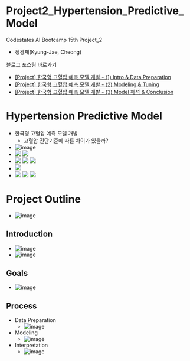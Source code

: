 # Project2_Hypertension_Predictive_Model

Codestates AI Bootcamp 15th Project_2
- 정경재(Kyung-Jae, Cheong)

블로그 포스팅 바로가기
- [[Project] 한국형 고혈압 예측 모델 개발 - (1) Intro & Data Preparation](https://velog.io/@dankj1991/Project-%ED%95%9C%EA%B5%AD%ED%98%95-%EA%B3%A0%ED%98%88%EC%95%95-%EC%98%88%EC%B8%A1-%EB%AA%A8%EB%8D%B8-%EA%B0%9C%EB%B0%9C-1-Intro-Data-Preparation)
- [[Project] 한국형 고혈압 예측 모델 개발 - (2) Modeling & Tuning](https://velog.io/@dankj1991/Project-%ED%95%9C%EA%B5%AD%ED%98%95-%EA%B3%A0%ED%98%88%EC%95%95-%EC%98%88%EC%B8%A1-%EB%AA%A8%EB%8D%B8-%EA%B0%9C%EB%B0%9C-2-Modeling-Tuning)
- [[Project] 한국형 고혈압 예측 모델 개발 - (3) Model 해석 & Conclusion](https://velog.io/@dankj1991/Project-%ED%95%9C%EA%B5%AD%ED%98%95-%EA%B3%A0%ED%98%88%EC%95%95-%EC%98%88%EC%B8%A1-%EB%AA%A8%EB%8D%B8-%EA%B0%9C%EB%B0%9C-3-Model-%ED%95%B4%EC%84%9D-Conclusion)

# Hypertension Predictive Model
- 한국형 고혈압 예측 모델 개발
  - 고혈압 진단기준에 따른 차이가 있을까?
- ![image](https://user-images.githubusercontent.com/109939415/193789255-2571fc77-6aab-4034-bce6-6153e01e15be.png)
- <img src="https://img.shields.io/badge/Visual Studio Code-007ACC?style=for-the-badge&logo=Visual Studio Code&logoColor=white"> <img src="https://img.shields.io/badge/Python-3776AB?style=for-the-badge&logo=python&logoColor=white"> 
- <img src="https://img.shields.io/badge/NumPy-013243?style=for-the-badge&logo=NumPy&logoColor=white"> <img src="https://img.shields.io/badge/pandas-150458?style=for-the-badge&logo=pandas&logoColor=white"> <img src="https://img.shields.io/badge/SciPy-8CAAE6?style=for-the-badge&logo=SciPy&logoColor=white"> 
- <img src="https://img.shields.io/badge/scikit learn-F7931E?style=for-the-badge&logo=scikit learn&logoColor=white">
- <img src="https://img.shields.io/badge/Microsoft PowerPoint-B7472A?style=for-the-badge&logo=Microsoft PowerPoint&logoColor=white"> <img src="https://img.shields.io/badge/Microsoft Excel-217346?style=for-the-badge&logo=Microsoft Excel&logoColor=white"> <img src="https://img.shields.io/badge/Microsoft Word-2B579A?style=for-the-badge&logo=Microsoft Word&logoColor=white">

# Project Outline
- ![image](https://user-images.githubusercontent.com/109939415/193792117-f86e4c0f-a913-4c48-a14f-84e610371bf0.png)

## Introduction
- ![image](https://user-images.githubusercontent.com/109939415/193792246-3bfc137a-7e04-4e0d-b3f9-308849b676e0.png)
- ![image](https://user-images.githubusercontent.com/109939415/193792267-5cdfe2b3-4b2f-4218-85c7-6e6cfe306d83.png)

## Goals
- ![image](https://user-images.githubusercontent.com/109939415/193792383-713d6723-7245-4e44-9ab0-77eda7079cf1.png)

## Process
- Data Preparation
  - ![image](https://user-images.githubusercontent.com/109939415/193792668-040f1bf9-d0b9-473f-a55e-b1fc5491b5bd.png)
- Modeling
  - ![image](https://user-images.githubusercontent.com/109939415/193792784-d2a67307-7832-4982-b0df-2e08cba755b9.png)
- Interpretation
  - ![image](https://user-images.githubusercontent.com/109939415/193792837-0a01c5c9-8c49-4b5a-84a8-3f268dd970e8.png)
